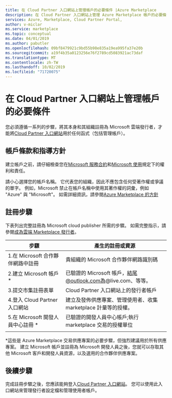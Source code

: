 ```yaml
---
title: 在 Cloud Partner 入口網站上管理帳戶的必要條件 |Azure Marketplace
description: 在 Cloud Partner 入口網站上管理 Azure Marketplace 帳戶的必要條件。
services: Azure, Marketplace, Cloud Partner Portal,
author: v-miclar
ms.service: marketplace
ms.topic: conceptual
ms.date: 04/01/2019
ms.author: pabutler
ms.openlocfilehash: 09bf8479921c9bd55b98e835a19ea995fa37e20b
ms.sourcegitcommit: a19f4b35a0123256e76f2789cd5083921ac73daf
ms.translationtype: MT
ms.contentlocale: zh-TW
ms.lasthandoff: 10/02/2019
ms.locfileid: "71720075"
---
```

# <a name="prerequisites-for-managing-accounts-on-the-cloud-partner-portal"></a>在 Cloud Partner 入口網站上管理帳戶的必要條件 

您必須遵循一系列的步驟，將其本身和其組織註冊為 Microsoft 雲端發行者，才能將[Cloud Partner 入口網站](https://cloudpartner.azure.com/)用於任何函式（包括管理帳戶）。


## <a name="account-terms-and-guidelines"></a>帳戶條款和指導方針

建立帳戶之前，請仔細檢查您在[Microsoft 服務合約](https://www.microsoft.com/servicesagreement)和[Microsoft 使用](https://www.microsoft.com/en-us/legal/intellectualproperty/copyright)規定下的權利和責任。  

請小心選擇您的帳戶名稱。  它代表您的組織，因此不應包含任何受著作權或爭議的單字。  例如，Microsoft 禁止在帳戶名稱中使用其著作權的詞彙，例如 "Azure" 與 "Microsoft"。  如需詳細資訊，請參閱[Azure Marketplace 的方針](https://docs.microsoft.com/azure/marketplace/guidelines)


## <a name="registration-steps"></a>註冊步驟

下表列出完整註冊為 Microsoft cloud publisher 所需的步驟。  如需完整指示，請參閱[成為雲端 Marketplace 發行者](https://docs.microsoft.com/azure/marketplace/become-publisher)。 


|                   步驟                   |  產生的註冊或資源                     |
|                  ------                  |  -----------------------------------                    |
| 1.在 Microsoft 合作夥伴網路中註冊 |  貴組織的 Microsoft 合作夥伴網路識別碼 |
| 2.建立 Microsoft 帳戶 *           |  已驗證的 Microsoft 帳戶，結尾@outlook.com為@live.com、等等。 |
| 3.提交市集註冊表單 | Cloud Partner 入口網站上的發行者帳戶      |
| 4.登入 Cloud Partner 入口網站        | 建立及發佈供應專案、管理使用者、收集 marketplace 計量等的授權。 |
| 5.在 Microsoft 開發人員中心註冊 * | 已驗證的開發人員中心帳戶;執行 marketplace 交易的授權單位  |
|   |   |

\*這些是 Azure Marketplace 交易供應專案的必要步驟，但強烈建議用於所有供應專案。  建立 Microsoft 帳戶並註冊為 Microsoft 開發人員之後，您就可以存取其他 Microsoft 客戶和開發人員資源，以及選用的合作夥伴供應專案。  


## <a name="next-steps"></a>後續步驟

完成註冊步驟之後，您應該能夠登入[Cloud Partner 入口網站](https://cloudpartner.azure.com/)。  您可以使用此入口網站來管理發行者設定檔和管理使用者帳戶。
